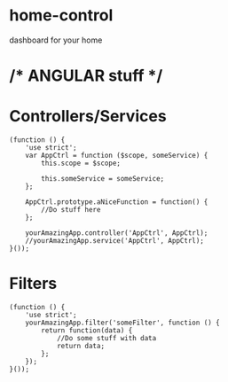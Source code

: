 home-control
============
dashboard for your home



/* ANGULAR stuff */
============

Controllers/Services
============
```
(function () {
    'use strict';
    var AppCtrl = function ($scope, someService) {
        this.scope = $scope;
    
        this.someService = someService;
    };

    AppCtrl.prototype.aNiceFunction = function() {
		//Do stuff here
    };
    
    yourAmazingApp.controller('AppCtrl', AppCtrl);
    //yourAmazingApp.service('AppCtrl', AppCtrl);
}());
```

Filters
============
```
(function () {
    'use strict';
    yourAmazingApp.filter('someFilter', function () {
        return function(data) {
            //Do some stuff with data
            return data;
        };
    });
}());
```
